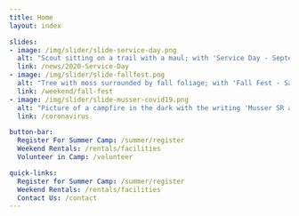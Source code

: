 ```yaml
---
title: Home
layout: index

slides:
- image: /img/slider/slide-service-day.png
  alt: "Scout sitting on a trail with a maul; with 'Service Day - September 12'"
  link: /news/2020-Service-Day
- image: /img/slider/slide-fallfest.png
  alt: "Tree with moss surrounded by fall foliage; with 'Fall Fest - Saturdays, October 10-31'"
  link: /weekend/fall-fest
- image: /img/slider/slide-musser-covid19.png
  alt: "Picture of a campfire in the dark with the writing 'Musser SR and COVID-19'"
  link: /coronavirus

button-bar:
  Register For Summer Camp: /summer/register
  Weekend Rentals: /rentals/facilities
  Volunteer in Camp: /volunteer

quick-links:
  Register for Summer Camp: /summer/register
  Weekend Rentals: /rentals/facilities
  Contact Us: /contact
---
```

